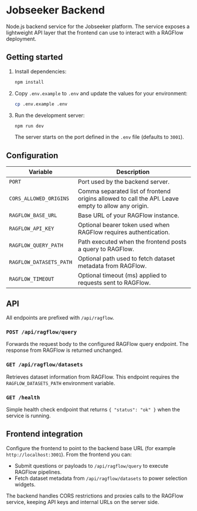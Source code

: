 # Jobseeker Backend

Node.js backend service for the Jobseeker platform. The service exposes a lightweight API layer that the frontend can use to interact with a RAGFlow deployment.

## Getting started

1. Install dependencies:
   ```bash
   npm install
   ```
2. Copy `.env.example` to `.env` and update the values for your environment:
   ```bash
   cp .env.example .env
   ```
3. Run the development server:
   ```bash
   npm run dev
   ```

   The server starts on the port defined in the `.env` file (defaults to `3001`).

## Configuration

| Variable | Description |
| --- | --- |
| `PORT` | Port used by the backend server. |
| `CORS_ALLOWED_ORIGINS` | Comma separated list of frontend origins allowed to call the API. Leave empty to allow any origin. |
| `RAGFLOW_BASE_URL` | Base URL of your RAGFlow instance. |
| `RAGFLOW_API_KEY` | Optional bearer token used when RAGFlow requires authentication. |
| `RAGFLOW_QUERY_PATH` | Path executed when the frontend posts a query to RAGFlow. |
| `RAGFLOW_DATASETS_PATH` | Optional path used to fetch dataset metadata from RAGFlow. |
| `RAGFLOW_TIMEOUT` | Optional timeout (ms) applied to requests sent to RAGFlow. |

## API

All endpoints are prefixed with `/api/ragflow`.

### `POST /api/ragflow/query`
Forwards the request body to the configured RAGFlow query endpoint. The response from RAGFlow is returned unchanged.

### `GET /api/ragflow/datasets`
Retrieves dataset information from RAGFlow. This endpoint requires the `RAGFLOW_DATASETS_PATH` environment variable.

### `GET /health`
Simple health check endpoint that returns `{ "status": "ok" }` when the service is running.

## Frontend integration

Configure the frontend to point to the backend base URL (for example `http://localhost:3001`). From the frontend you can:

- Submit questions or payloads to `/api/ragflow/query` to execute RAGFlow pipelines.
- Fetch dataset metadata from `/api/ragflow/datasets` to power selection widgets.

The backend handles CORS restrictions and proxies calls to the RAGFlow service, keeping API keys and internal URLs on the server side.
